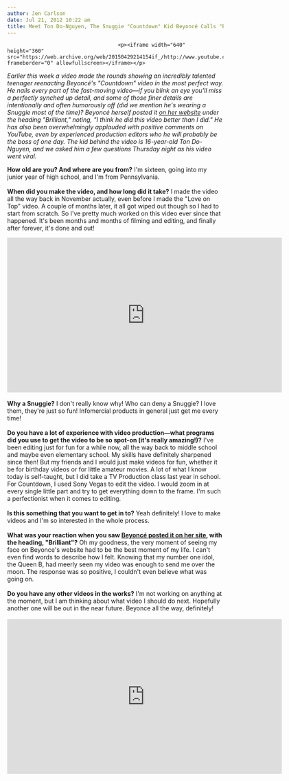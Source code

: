 ```yaml
---
author: Jen Carlson
date: Jul 21, 2012 10:22 am
title: Meet Ton Do-Nguyen, The Snuggie "Countdown" Kid Beyoncé Calls "Brilliant"
---
```


	
										<p><iframe width="640" height="360" src="https://web.archive.org/web/20150429214154if_/http://www.youtube.com/embed/w4aiwTkDwCY" frameborder="0" allowfullscreen></iframe></p>

<p><em>Earlier this week a video made the rounds showing an incredibly talented teenager reenacting Beyonc&#xE9;&apos;s &quot;Countdown&quot; video in the most perfect way. He nails every part of the fast-moving video&#x2014;if you blink an eye you&apos;ll miss a perfectly synched up detail, and some of those finer details are intentionally and often humorously off (did we mention he&apos;s wearing a Snuggie most of the time)? Beyonc&#xE9; herself posted it <a href="https://web.archive.org/web/20150429214154/http://www.beyonce.com/news/brilliant">on her website</a> under the heading &quot;Brilliant,&quot; noting, &quot;I think he did this video better than I did.&quot; He has also been overwhelmingly applauded with positive comments on YouTube, even by experienced production editors who he will probably be the boss of one day. The kid behind the video is 16-year-old Ton Do-Nguyen, and we asked him a few questions Thursday night as his video went viral.</em></p>

<p><strong>How old are you? And where are you from?</strong> I&apos;m sixteen, going into my junior year of high school, and I&apos;m from Pennsylvania.<br>
 <br>
<strong>When did you make the video, and how long did it take?</strong> I made the video all the way back in November actually, even before I made the &quot;Love on Top&quot; video. A couple of months later, it all got wiped out though so I had to start from scratch. So I&apos;ve pretty much worked on this video ever since that happened. It&apos;s been months and months of filming and editing, and finally after forever, it&apos;s done and out!</p>

<p><iframe width="640" height="360" src="https://web.archive.org/web/20150429214154if_/http://www.youtube.com/embed/pbcA_PIx8Pw" frameborder="0" allowfullscreen></iframe><br>
 <br>
<strong>Why a Snuggie?</strong> I don&apos;t really know why! Who can deny a Snuggie? I love them, they&apos;re just so fun! Infomercial products in general just get me every time!<br>
 <br>
<strong>Do you have a lot of experience with video production&#x2014;what programs did you use to get the video to be so spot-on (it&apos;s really amazing!)?</strong> I&apos;ve been editing just for fun for a while now, all the way back to middle school and maybe even elementary school. My skills have definitely sharpened since then! But my friends and I would just make videos for fun, whether it be for birthday videos or for little amateur movies. A lot of what I know today is self-taught, but I did take a TV Production class last year in school. For Countdown, I used Sony Vegas to edit the video. I would zoom in at every single little part and try to get everything down to the frame. I&apos;m such a perfectionist when it comes to editing.<br>
 <br>
<strong>Is this something that you want to get in to?</strong> Yeah definitely! I love to make videos and I&apos;m so interested in the whole process.<br>
 <br>
<strong>What was your reaction when you saw <a href="https://web.archive.org/web/20150429214154/http://www.beyonce.com/news/brilliant">Beyonc&#xE9; posted it on her site</a>, with the heading, &quot;Brilliant&quot;?</strong> Oh my goodness, the very moment of seeing my face on Beyonce&apos;s website had to be the best moment of my life. I can&apos;t even find words to describe how I felt. Knowing that my number one idol, the Queen B, had meerly seen my video was enough to send me over the moon. The response was so positive, I couldn&apos;t even believe what was going on.<br>
 <br>
<strong>Do you have any other videos in the works?</strong> I&apos;m not working on anything at the moment, but I am thinking about what video I should do next. Hopefully another one will be out in the near future. Beyonce all the way, definitely!<br>
 <br>
<iframe width="640" height="360" src="https://web.archive.org/web/20150429214154if_/http://www.youtube.com/embed/6GohpyK5Y3g" frameborder="0" allowfullscreen></iframe></p>					
										
									
				
